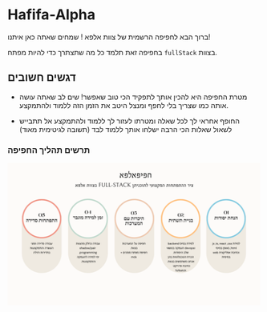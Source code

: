 # Hafifa-Alpha

ברוך הבא לחפיפה הרשמית של צוות אלפא !
שמחים שאתה כאן איתנו!

בחפיפה זאת תלמד כל מה שתצתרך כדי להיות מפתח `fullStack` בצוות.

## דגשים חשובים

- מטרת החפיפה היא להכין אותך לתפקיד הכי טוב שאפשר! שים לב שאתה עושה אותה כמו שצריך בלי לחפף ומנצל היטב את הזמן הזה ללמוד ולהתמקצע.

- החופף אחראי לך לכל שאלה ומטרתו לעזור לך ללמוד ולהתמקצע אל תתבייש לשאול שאלות הכי הרבה ישלחו אותך ללמוד לבד (תשובה לגיטימית מאוד)

### תרשים תהליך החפיפה

<img title="תרשים החפיפה" alt="תרשים החפיפה" src="Pictures\HafifAlpha-Roadmap.png">
